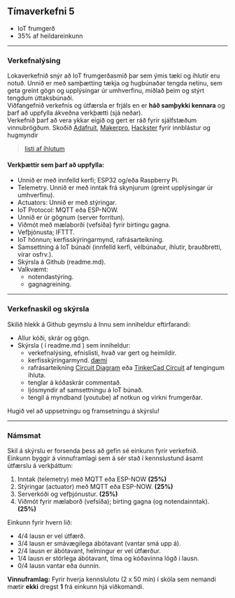 ## Tímaverkefni 5 

- IoT frumgerð 
- 35% af heildareinkunn  
  
---

### Verkefnalýsing

Lokaverkefnið snýr að IoT frumgerðasmíð þar sem ýmis tæki og íhlutir eru notuð. Unnið er með samþætting tækja og hugbúnaðar tengda netinu, sem geta greint gögn og upplýsingar úr umhverfinu, miðlað þeim og stýrt tengdum úttaksbúnaði. 
<br>
Viðfangefnið verkefnis og útfærsla er frjáls en er **háð samþykki kennara** og þarf að uppfylla ákveðna verkþætti (sjá neðar). <br>
Verkefnið þarf að vera ykkar eigið og gert er ráð fyrir sjálfstæðum vinnubrögðum.
Skoðið [Adafruit](https://learn.adafruit.com/category/internet-of-things-iot?guide_page=2&total_count=224&total_verbiage=total+series-), [Makerpro](https://maker.pro/projects/category/iot?filter=popular), [Hackster](https://www.hackster.io/iot/projects) fyrir innblástur og hugmyndir

> [listi af íhlutum](https://github.com/VESM3/IOT/blob/main/Ihlutir.md)  

#### Verkþættir sem þarf að uppfylla:

- Unnið er með innfelld kerfi; ESP32 og/eða Raspberry Pi.
- Telemetry. Unnið er með inntak frá skynjurum (greint upplýsingar úr umhverfinu).
- Actuators: Unnið er með stýringar.
- IoT Protocol: MQTT eða ESP-NOW. 
- Unnið er úr gögnum (server forritun).
- Viðmót með mælaborði (vefsíða) fyrir birtingu gagna.
- Vefþjónusta; IFTTT.
- IoT hönnun; kerfisskýringarmynd, rafrásarteikning.
- Samsettning á IoT búnaði (innfelld kerfi, vélbúnaður, íhlutir, brauðbretti, vírar osfrv.).
- Skýrsla á Github (readme.md).
- Valkvæmt:
  - notendastýring.
  - gagnagreining.
    
<!--
  - 2D/3D hönnunarteikningar.
  - Smíði IoT frumgerðar (veróborðsmíði, lóðun og 2D/3D samsettning).
-->

<!--
MQTT Dashboard með 
- [Node-RED](https://nodered.org/)
- [Access Node-RED Dashboard from Anywhere using Digital Ocean](https://randomnerdtutorials.com/access-node-red-dashboard-anywhere-digital-ocean/)  
- [Getting Started with Node-RED Dashboard on Raspberry Pi](https://randomnerdtutorials.com/getting-started-node-red-dashboard/)  
-->

---

### Verkefnaskil og skýrsla

Skilið hlekk á Github geymslu á Innu sem inniheldur eftirfarandi:

- Allur kóði, skrár og gögn.
- Skýrsla ( í readme.md ) sem inniheldur:
  - verkefnalýsing, efnislisti, hvað var gert og heimildir.
  - kerfisskýringarmynd. [dæmi](https://github.com/VESM3/IOT/blob/main/Myndir/kerfismynd.drawio.png)
  - rafrásarteikning [Circuit Diagram](https://www.circuit-diagram.org/) eða [TinkerCad Circuit](https://www.tinkercad.com/circuits) af tengingum íhluta.
  - tenglar á kóðaskrár commentað.
  - ljósmyndir af samsettningu á IoT búnað. 
  - tengil á myndband (youtube) af notkun og virkni frumgerðar.
<!--
  _valkvæmt: Hönnunarteikningar (til prentunar) 2d og eða 3d teikningar og model (.stl skráin)._
-->
Hugið vel að uppsetningu og framsetningu á skýrslu! 

---

### Námsmat 
Skil á skýrslu er forsenda þess að gefin sé einkunn fyrir verkefnið. <br>
Einkunn byggir á vinnuframlagi sem á sér stað í kennslustund ásamt útfærslu á verkþáttum: 

1. Inntak (telemetry) með MQTT eða ESP-NOW **(25%)**
1. Stýringar (actuator) með MQTT eða ESP-NOW. **(25%)**
1. Serverkóði og vefþjónustur. **(25%)**
1. Viðmót fyrir mælaborð (vefsíða); birting gagna (og notendainntak). **(25%)**
<!--
1. Skýrsla, hönnun, samsettning (og smíði) IoT frumgerðar. **(20%)**
-->
Einkunn fyrir hvern lið: 
- 4/4 lausn er vel útfærð.
- 3/4 lausn er smávægilega ábótavant (vantar smá upp á).
- 2/4 lausn er ábótavant, helmingur er vel útfærður.
- 1/4 lausn er stórlega ábótavant, tíma og kóðavinna lögð í lausn.
- 0/4 lausn vantar eða óunnin.

**Vinnuframlag:** Fyrir hverja kennslulotu (2 x 50 mín) í skóla sem nemandi mætir **ekki** dregst **1** frá einkunn hjá viðkomandi. 
